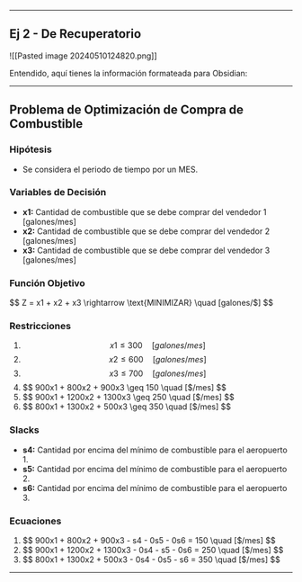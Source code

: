 

----
## Ej 2 - De Recuperatorio

![[Pasted image 20240510124820.png]]


Entendido, aquí tienes la información formateada para Obsidian:

---

## Problema de Optimización de Compra de Combustible

### Hipótesis

- Se considera el periodo de tiempo por un MES.

### Variables de Decisión

- **x1:** Cantidad de combustible que se debe comprar del vendedor 1 [galones/mes]
- **x2:** Cantidad de combustible que se debe comprar del vendedor 2 [galones/mes]
- **x3:** Cantidad de combustible que se debe comprar del vendedor 3 [galones/mes]

### Función Objetivo

$$ Z = x1 + x2 + x3 \rightarrow \text{MINIMIZAR} \quad [galones/$] $$
### Restricciones

1. $$ x1 \leq 300 \quad [galones/mes] $$
2. $$ x2 \leq 600 \quad [galones/mes] $$
3. $$ x3 \leq 700 \quad [galones/mes] $$
4. $$ 900x1 + 800x2 + 900x3 \geq 150 \quad [$/mes] $$
5. $$ 900x1 + 1200x2 + 1300x3 \geq 250 \quad [$/mes] $$
6. $$ 800x1 + 1300x2 + 500x3 \geq 350 \quad [$/mes] $$

### Slacks

- **s4:** Cantidad por encima del mínimo de combustible para el aeropuerto 1.
- **s5:** Cantidad por encima del mínimo de combustible para el aeropuerto 2.
- **s6:** Cantidad por encima del mínimo de combustible para el aeropuerto 3.

### Ecuaciones

1. $$ 900x1 + 800x2 + 900x3 - s4 - 0s5 - 0s6 = 150 \quad [$/mes] $$
2. $$ 900x1 + 1200x2 + 1300x3 - 0s4 - s5 - 0s6 = 250 \quad [$/mes] $$
3. $$ 800x1 + 1300x2 + 500x3 - 0s4 - 0s5 - s6 = 350 \quad [$/mes] $$

---

